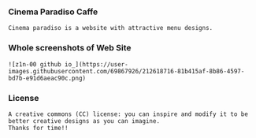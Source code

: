 ### Cinema Paradiso Caffe
    Cinema paradiso is a website with attractive menu designs.
    
    
### Whole screenshots of Web Site
    ![z1n-00 github io_](https://user-images.githubusercontent.com/69867926/212618716-81b415af-8b86-4597-bd7b-e91d6aeac90c.png)

    
### License
    A creative commons (CC) license: you can inspire and modify it to be better creative designs as you can imagine.
    Thanks for time!!
    
